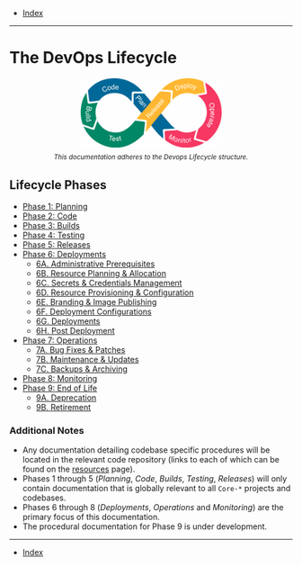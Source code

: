 - [Index](../index.md)

---

# The DevOps Lifecycle

<p align="center">
  <img width="50%" src="../assets/img/devops-lifecycle.png" alt="devops-lifecycle logo">
  <br/>
  <sub><i>This documentation adheres to the Devops Lifecycle structure.</i></sub>
</p>

## Lifecycle Phases

- [Phase 1: Planning](phase_01)
- [Phase 2: Code](phase_02)
- [Phase 3: Builds](phase_03)
- [Phase 4: Testing](phase_04)
- [Phase 5: Releases](phase_05)
- [Phase 6: Deployments](phase_06)
  - [6A. Administrative Prerequisites](phase_06#6a)
  - [6B. Resource Planning & Allocation](phase_06#6b)
  - [6C. Secrets & Credentials Management](phase_06#6c)
  - [6D. Resource Provisioning & Configuration](phase_06#6d)
  - [6E. Branding & Image Publishing](phase_06#6e)
  - [6F. Deployment Configurations](phase_06#6f)
  - [6G. Deployments](phase_06#6g)
  - [6H. Post Deployment](phase_06#6h)
- [Phase 7: Operations](phase_07)
  - [7A. Bug Fixes & Patches](phase_07#7a)
  - [7B. Maintenance & Updates](phase_07#7b)
  - [7C. Backups & Archiving](phase_07#7c)
- [Phase 8: Monitoring](phase_08)
- [Phase 9: End of Life](phase_09)
  - [9A. Deprecation](phase_09#9a)
  - [9B. Retirement](phase_09#9b)

### Additional Notes

- Any documentation detailing codebase specific procedures will be located in the relevant code repository (links to each of which can be found on the [resources](resources#top) page).
- Phases 1 through 5 (_Planning_, _Code_, _Builds_, _Testing_, _Releases_) will only contain documentation that is globally relevant to all `Core-*` projects and codebases.
- Phases 6 through 8 (_Deployments_, _Operations_ and _Monitoring_) are the primary focus of this documentation.
- The procedural documentation for Phase 9 is under development.

---

- [Index](../index.md)
